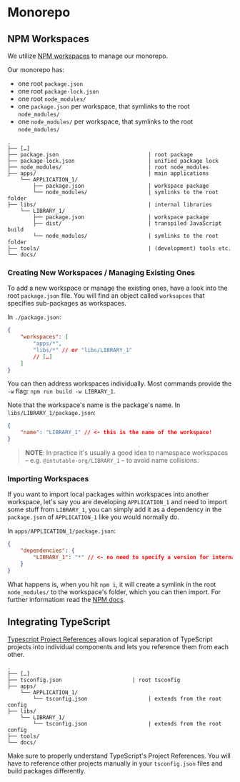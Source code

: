 # Monorepo

## NPM Workspaces

We utilize [NPM workspaces](https://docs.npmjs.com/cli/using-npm/workspaces) to manage our monorepo.

Our monorepo has:
- one root `package.json`
- one root `package-lock.json`
- one root `node_modules/`
- one `package.json` per workspace, that symlinks to the root `node_modules/`
- one `node_modules/` per workspace, that symlinks to the root `node_modules/`

```
.
├── […]
├── package.json                            | root package    
├── package-lock.json                       | unified package lock
├── node_modules/                           | root node_modules
├── apps/                                   | main applications
    └── APPLICATION_1/
        ├── package.json                    | workspace package
        └── node_modules/                   | symlinks to the root folder
├── libs/                                   | internal libraries
    └── LIBRARY_1/
        ├── package.json                    | workspace package
        ├── dist/                           | transpiled JavaScript build
        └── node_modules/                   | symlinks to the root folder
├── tools/                                  | (development) tools etc.
└── docs/
```

### Creating New Workspaces / Managing Existing Ones

To add a new workspace or manage the existing ones, have a look into the root `package.json` file. You will find an object called `worksapces` that specifies sub-packages as workspaces.

In `./package.json`:
```json
{
    "workspaces": [
        "apps/*",
        "libs/*" // or "libs/LIBRARY_1"
        // […]
    ]
}
```

You can then address workspaces individually. Most commands provide the `-w` flag: `npm run build -w LIBRARY_1`.

Note that the workspace's name is the package's name. In `libs/LIBRARY_1/package.json`:
```json
{
    "name": "LIBRARY_1" // <- this is the name of the workspace!
}
```

> **NOTE**: In practice it's usually a good idea to namespace workspaces – e.g. `@intutable-org/LIBRARY_1` – to avoid name collisions.

### Importing Workspaces

If you want to import local packages within workspaces into another workspace, let's say you are developing `APPLICATION_1` and need to import some stuff from `LIBRARY_1`, you can simply add it as a dependency in the `package.json` of `APPLICATION_1` like you would normally do.

In `apps/APPLICATION_1/package.json`:
```json
{
    "dependencies": {
        "LIBRARY_1": "*" // <- no need to specify a version for internal packages
    }
}
```

What happens is, when you hit `npm i`, it will create a symlink in the root `node_modules/` to the workspace's folder, which you can then import. For further informatiom read the [NPM docs](https://docs.npmjs.com/cli/v10/using-npm/workspaces#using-workspaces).

## Integrating TypeScript

[Typescript Project References](https://www.typescriptlang.org/docs/handbook/project-references.html) allows logical separation of TypeScript projects into individual components and lets you reference them from each other. 

```
.
├── […]
├── tsconfig.json                      | root tsconfig
├── apps/
    └── APPLICATION_1/
        └── tsconfig.json                   | extends from the root config
├── libs/
    └── LIBRARY_1/
        └── tsconfig.json                   | extends from the root config
├── tools/
└── docs/
```

Make sure to properly understand TypeScript's Project References. You will have to reference other projects manually in your `tsconfig.json` files and build packages differently.
